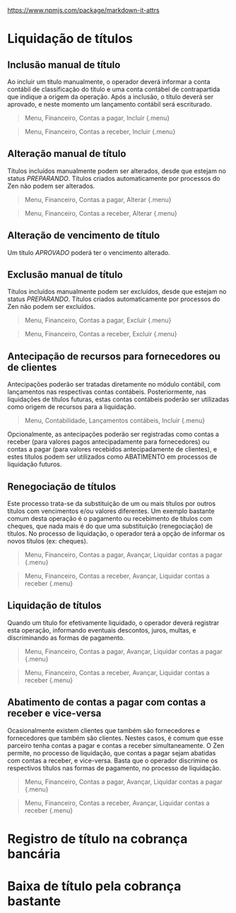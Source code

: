 https://www.npmjs.com/package/markdown-it-attrs

# Liquidação de títulos

## Inclusão manual de título

Ao incluir um título manualmente, o operador deverá informar a conta contábil de classificação do título e uma conta contábel de contrapartida que indique a origem da operação.
Após a inclusão, o título deverá ser aprovado, e neste momento um lançamento contábil será escriturado.

> Menu, Financeiro, Contas a pagar, Incluir {.menu}

> Menu, Financeiro, Contas a receber, Incluir {.menu}

## Alteração manual de título

Títulos incluídos manualmente podem ser alterados, desde que estejam no status *PREPARANDO*.
Títulos criados automaticamente por processos do Zen não podem ser alterados.

> Menu, Financeiro, Contas a pagar, Alterar {.menu}

> Menu, Financeiro, Contas a receber, Alterar {.menu}

## Alteração de vencimento de título

Um título *APROVADO* poderá ter o vencimento alterado.

## Exclusão manual de título

Títulos incluídos manualmente podem ser excluídos, desde que estejam no status *PREPARANDO*.
Títulos criados automaticamente por processos do Zen não podem ser excluídos.

> Menu, Financeiro, Contas a pagar, Excluir {.menu}

> Menu, Financeiro, Contas a receber, Excluir {.menu}

## Antecipação de recursos para fornecedores ou de clientes

Antecipações poderão ser tratadas diretamente no módulo contábil, com lançamentos nas respectivas contas contábeis.
Posteriormente, nas liquidações de títulos futuras, estas contas contábeis poderão ser utilizadas como origem de recursos para a liquidação.

> Menu, Contabilidade, Lançamentos contábeis, Incluir {.menu}

Opcionalmente, as antecipações poderão ser registradas como contas a receber (para valores pagos antecipadamente para fornecedores) ou contas a pagar (para valores recebidos antecipadamente de clientes), e estes títulos podem ser utilizados como ABATIMENTO em processos de liquidação futuros.

## Renegociação de títulos

Este processo trata-se da substituição de um ou mais títulos por outros títulos com vencimentos e/ou valores diferentes.
Um exemplo bastante comum desta operação é o pagamento ou recebimento de títulos com cheques, que nada mais é do que uma substituição (renegociação) de títulos.
No processo de liquidação, o operador terá a opção de informar os novos títulos (ex: cheques).

> Menu, Financeiro, Contas a pagar, Avançar, Liquidar contas a pagar {.menu}

> Menu, Financeiro, Contas a receber, Avançar, Liquidar contas a receber {.menu}

## Liquidação de títulos

Quando um título for efetivamente liquidado, o operador deverá registrar esta operação, informando eventuais descontos, juros, multas, e discriminando as formas de pagamento.

> Menu, Financeiro, Contas a pagar, Avançar, Liquidar contas a pagar {.menu}

> Menu, Financeiro, Contas a receber, Avançar, Liquidar contas a receber {.menu}

## Abatimento de contas a pagar com contas a receber e vice-versa

Ocasionalmente existem clientes que também são fornecedores e fornecedores que também são clientes.
Nestes casos, é comum que esse parceiro tenha contas a pagar e contas a receber simultaneamente.
O Zen permite, no processo de liquidação, que contas a pagar sejam abatidas com contas a receber, e vice-versa.
Basta que o operador discrimine os respectivos títulos nas formas de pagamento, no processo de liquidação.

> Menu, Financeiro, Contas a pagar, Avançar, Liquidar contas a pagar {.menu}

> Menu, Financeiro, Contas a receber, Avançar, Liquidar contas a receber {.menu}

# Registro de título na cobrança bancária

# Baixa de título pela cobrança bastante

